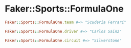 # Faker::Sports::FormulaOne

```ruby
Faker::Sports::FormulaOne.team #=> "Scuderia Ferrari"

Faker::Sports::FormulaOne.driver #=> "Carlos Sainz"

Faker::Sports::FormulaOne.circuit #=> "Silverstone"
```
